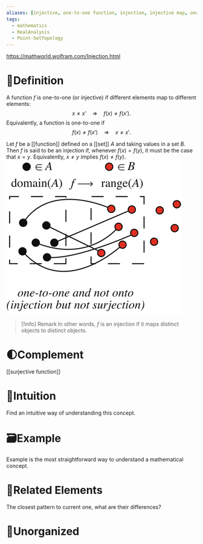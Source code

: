 ```yaml
---
aliases: [injective, one-to-one function, injection, injective map, one-to-one]
tags:
  - mathematics
  - RealAnalysis
  - Point-SetTopology
---
```


https://mathworld.wolfram.com/Injection.html
# 📝Definition
A function $f$ is one-to-one (or injective) if different elements map to different elements:
$$
x\neq x'\quad\Rightarrow\quad f(x)\neq f(x').
$$
Equivalently, a function is one-to-one if
$$
f(x)\neq f(x')\quad\Rightarrow\quad x\neq x'.
$$

Let $f$ be a [[function]] defined on a [[set]] $A$ and taking values in a set $B$. Then $f$ is said to be an injection if, whenever $f(x)=f(y)$, it must be the case that $x=y$. Equivalently, $x\neq y$ implies $f(x)\neq f(y)$. 
![|200](../assets/Injection_1000.svg)

> [!info] Remark
> In other words, $f$ is an injection if it maps distinct objects to distinct objects.

# 🌓Complement
[[surjective function]]

# 🧠Intuition
Find an intuitive way of understanding this concept.

# 🗃Example
Example is the most straightforward way to understand a mathematical concept.

# 🌱Related Elements
The closest pattern to current one, what are their differences?


# 🍂Unorganized